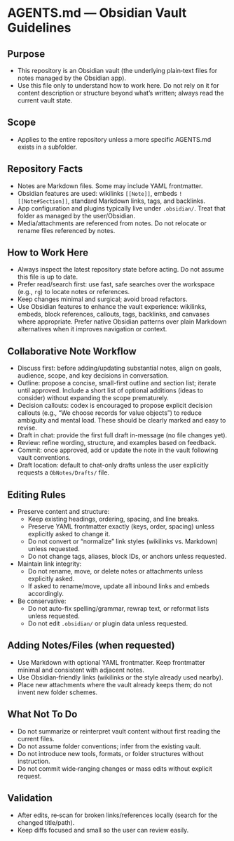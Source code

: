 # AGENTS.md — Obsidian Vault Guidelines

## Purpose
- This repository is an Obsidian vault (the underlying plain‑text files for notes managed by the Obsidian app).
- Use this file only to understand how to work here. Do not rely on it for content description or structure beyond what’s written; always read the current vault state.

## Scope
- Applies to the entire repository unless a more specific AGENTS.md exists in a subfolder.

## Repository Facts
- Notes are Markdown files. Some may include YAML frontmatter.
- Obsidian features are used: wikilinks `[[Note]]`, embeds `![[Note#Section]]`, standard Markdown links, tags, and backlinks.
- App configuration and plugins typically live under `.obsidian/`. Treat that folder as managed by the user/Obsidian.
- Media/attachments are referenced from notes. Do not relocate or rename files referenced by notes.

## How to Work Here
- Always inspect the latest repository state before acting. Do not assume this file is up to date.
- Prefer read/search first: use fast, safe searches over the workspace (e.g., `rg`) to locate notes or references.
- Keep changes minimal and surgical; avoid broad refactors.
- Use Obsidian features to enhance the vault experience: wikilinks, embeds, block references, callouts, tags, backlinks, and canvases where appropriate. Prefer native Obsidian patterns over plain Markdown alternatives when it improves navigation or context.

## Collaborative Note Workflow
- Discuss first: before adding/updating substantial notes, align on goals, audience, scope, and key decisions in conversation.
- Outline: propose a concise, small-first outline and section list; iterate until approved. Include a short list of optional additions (ideas to consider) without expanding the scope prematurely.
- Decision callouts: codex is encouraged to propose explicit decision callouts (e.g., “We choose records for value objects”) to reduce ambiguity and mental load. These should be clearly marked and easy to revise.
- Draft in chat: provide the first full draft in-message (no file changes yet).
- Review: refine wording, structure, and examples based on feedback.
- Commit: once approved, add or update the note in the vault following vault conventions.
- Draft location: default to chat-only drafts unless the user explicitly requests a `ObNotes/Drafts/` file.

## Editing Rules
- Preserve content and structure:
  - Keep existing headings, ordering, spacing, and line breaks.
  - Preserve YAML frontmatter exactly (keys, order, spacing) unless explicitly asked to change it.
  - Do not convert or “normalize” link styles (wikilinks vs. Markdown) unless requested.
  - Do not change tags, aliases, block IDs, or anchors unless requested.
- Maintain link integrity:
  - Do not rename, move, or delete notes or attachments unless explicitly asked.
  - If asked to rename/move, update all inbound links and embeds accordingly.
- Be conservative:
  - Do not auto-fix spelling/grammar, rewrap text, or reformat lists unless requested.
  - Do not edit `.obsidian/` or plugin data unless requested.

## Adding Notes/Files (when requested)
- Use Markdown with optional YAML frontmatter. Keep frontmatter minimal and consistent with adjacent notes.
- Use Obsidian‑friendly links (wikilinks or the style already used nearby).
- Place new attachments where the vault already keeps them; do not invent new folder schemes.

## What Not To Do
- Do not summarize or reinterpret vault content without first reading the current files.
- Do not assume folder conventions; infer from the existing vault.
- Do not introduce new tools, formats, or folder structures without instruction.
- Do not commit wide‑ranging changes or mass edits without explicit request.

## Validation
- After edits, re‑scan for broken links/references locally (search for the changed title/path).
- Keep diffs focused and small so the user can review easily.

